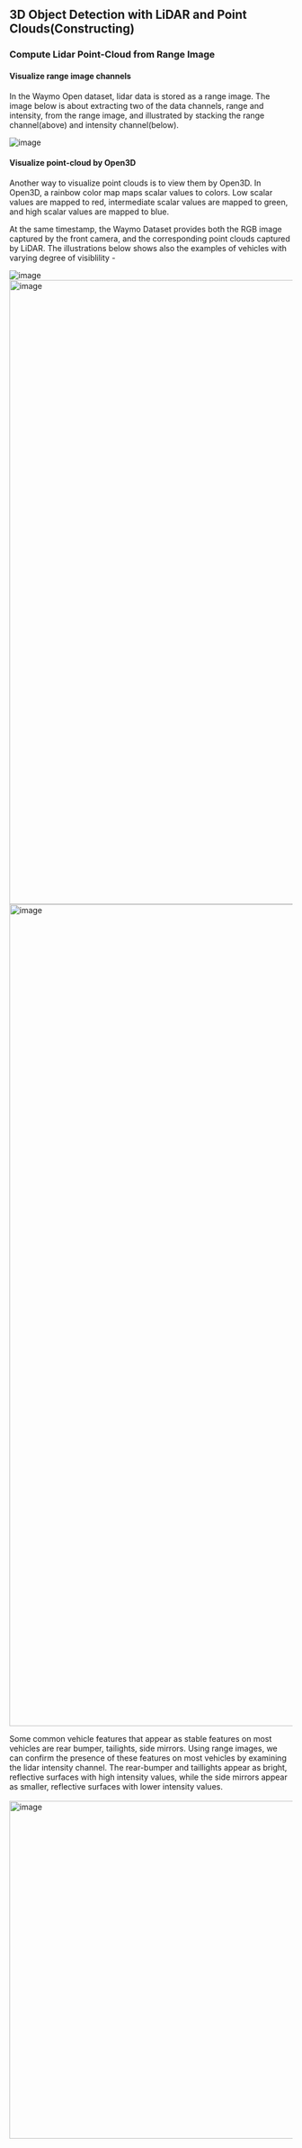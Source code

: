 ## 3D Object Detection with LiDAR and Point Clouds(Constructing)

### Compute Lidar Point-Cloud from Range Image

#### Visualize range image channels
In the Waymo Open dataset, lidar data is stored as a range image. The image below is about extracting two of the data channels, range and intensity, from the range image, and illustrated by stacking the range channel(above) and intensity channel(below).

![image](https://user-images.githubusercontent.com/21034990/222597886-9228ce0b-5dff-4f47-87f0-b39453473af6.png)

#### Visualize point-cloud by Open3D
Another way to visualize point clouds is to view them by Open3D.  In Open3D, a rainbow color map maps scalar values to colors. Low scalar values are mapped to red, intermediate scalar values are mapped to green, and high scalar values are mapped to blue. 

At the same timestamp, the Waymo Dataset provides both the RGB image captured by the front camera, and the corresponding point clouds captured by LiDAR.  The illustrations below shows also the examples of vehicles with varying degree of visiblility -

![image](https://user-images.githubusercontent.com/21034990/222808102-bc506df9-f863-4832-8f6b-085027f0bb19.png)
<img width="1109" alt="image" src="https://user-images.githubusercontent.com/21034990/222811986-c5192314-af07-4856-b8df-043daf9fe7cb.png">
<img width="1460" alt="image" src="https://user-images.githubusercontent.com/21034990/222816312-5e6e7c4f-8e00-4ee9-bdb5-cf16a3216a85.png">

Some common vehicle features that appear as stable features on most vehicles are rear bumper, tailights, side mirrors.  Using range images, we can confirm the presence of these features on most vehicles by examining the lidar intensity channel. The rear-bumper and taillights appear as bright, reflective surfaces with high intensity values, while the side mirrors appear as smaller, reflective surfaces with lower intensity values.
<br><br>
<img width="600" alt="image" src="https://user-images.githubusercontent.com/21034990/222823816-42f20ac8-2021-4c37-a2df-cd12f53c0878.png">

